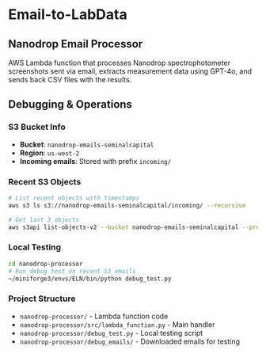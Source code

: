 # Email-to-LabData

## Nanodrop Email Processor

AWS Lambda function that processes Nanodrop spectrophotometer screenshots sent via email, extracts measurement data using GPT-4o, and sends back CSV files with the results.

## Debugging & Operations

### S3 Bucket Info
- **Bucket**: `nanodrop-emails-seminalcapital`
- **Region**: `us-west-2` 
- **Incoming emails**: Stored with prefix `incoming/`

### Recent S3 Objects
```bash
# List recent objects with timestamps
aws s3 ls s3://nanodrop-emails-seminalcapital/incoming/ --recursive

# Get last 3 objects
aws s3api list-objects-v2 --bucket nanodrop-emails-seminalcapital --prefix incoming/ --query 'sort_by(Contents, &LastModified)[-3:].[Key,LastModified,Size]' --output table
```

### Local Testing
```bash
cd nanodrop-processor
# Run debug test on recent S3 emails
~/miniforge3/envs/ELN/bin/python debug_test.py
```

### Project Structure
- `nanodrop-processor/` - Lambda function code
- `nanodrop-processor/src/lambda_function.py` - Main handler
- `nanodrop-processor/debug_test.py` - Local testing script
- `nanodrop-processor/debug_emails/` - Downloaded emails for testing